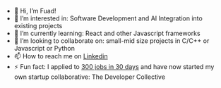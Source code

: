- 👋 Hi, I’m Fuad!
- 👀 I’m interested in: Software Development and AI Integration into existing projects
- 🌱 I’m currently learning: React and other Javascript frameworks
- 💞️ I’m looking to collaborate on: small-mid size projects in C/C++ or Javascript or Python
- 📫 How to reach me on [Linkedin](https://www.linkedin.com/in/fmuhtasim/)
- ⚡ Fun fact: I applied to [300 jobs in 30 days](https://medium.com/@fuadmuhtasim/30-days-300-job-applications-93e7f4ce6d9a) and have now started my own startup collaborative: The Developer Collective

<!---
fuadmuhtasim/fuadmuhtasim is a ✨ special ✨ repository because its `README.md` (this file) appears on your GitHub profile.
You can click the Preview link to take a look at your changes.
--->

